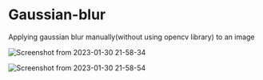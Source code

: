 # Gaussian-blur
Applying gaussian blur manually(without using opencv library) to an image 

![Screenshot from 2023-01-30 21-58-34](https://user-images.githubusercontent.com/113228161/215536992-d6d10de3-085d-4593-a4e2-e0095b68d753.png)

![Screenshot from 2023-01-30 21-58-54](https://user-images.githubusercontent.com/113228161/215537092-3f3a1e00-4dd1-4b76-9dc5-86569d0bbb90.png)
